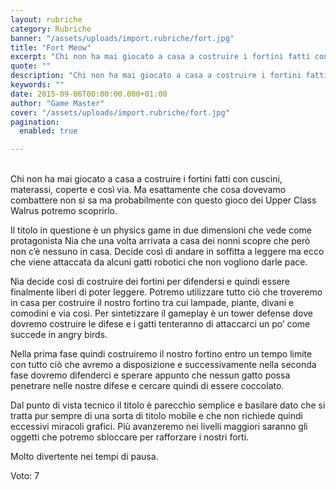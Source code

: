 ```yaml
---
layout: rubriche
category: Rubriche
banner: "/assets/uploads/import.rubriche/fort.jpg"
title: "Fort Meow"
excerpt: "Chi non ha mai giocato a casa a costruire i fortini fatti con cuscini, materassi, coperte e così via. Ma esattamente che cosa dovevamo combattere non si sa ma probabilmente con questo gioco dei Upper Class Walrus potremo scoprirlo. Il titolo in questione è un physics game in due dimensioni che vede come protagonista Nia [&hellip"
quote: ""
description: "Chi non ha mai giocato a casa a costruire i fortini fatti con cuscini, materassi, coperte e così via. Ma esattamente che cosa dovevamo combattere non si sa ma probabilmente con questo gioco dei Upper Class Walrus potremo scoprirlo. Il titolo in questione è un physics game in due dimensioni che vede come protagonista Nia [&hellip"
keywords: ""
date: 2015-09-06T00:00:00.000+01:00
author: "Game Master"
cover: "/assets/uploads/import.rubriche/fort.jpg"
pagination:
  enabled: true

---
```


[](https://hotmc.com/wp-content/uploads/2015/09/fort.jpg)  
Chi non ha mai giocato a casa a costruire i fortini fatti con cuscini, materassi, coperte e così via. Ma esattamente che cosa dovevamo combattere non si sa ma probabilmente con questo gioco dei Upper Class Walrus potremo scoprirlo.

Il titolo in questione è un physics game in due dimensioni che vede come protagonista Nia che una volta arrivata a casa dei nonni scopre che però non c’è nessuno in casa. Decide così di andare in soffitta a leggere ma ecco che viene attaccata da alcuni gatti robotici che non vogliono darle pace.

Nia decide così di costruire dei fortini per difendersi e quindi essere finalmente liberi di poter leggere. Potremo utilizzare tutto ciò che troveremo in casa per costruire il nostro fortino tra cui lampade, piante, divani e comodini e via così. Per sintetizzare il gameplay è un tower defense dove dovremo costruire le difese e i gatti tenteranno di attaccarci un po’ come succede in angry birds.

[](https://hotmc.com/wp-content/uploads/2015/09/fort-2.jpg)

Nella prima fase quindi costruiremo il nostro fortino entro un tempo limite con tutto ciò che avremo a disposizione e successivamente nella seconda fase dovremo difenderci e sperare appunto che nessun gatto possa penetrare nelle nostre difese e cercare quindi di essere coccolato.

Dal punto di vista tecnico il titolo è parecchio semplice e basilare dato che si tratta pur sempre di una sorta di titolo mobile e che non richiede quindi eccessivi miracoli grafici. Più avanzeremo nei livelli maggiori saranno gli oggetti che potremo sbloccare per rafforzare i nostri forti.

Molto divertente nei tempi di pausa.

Voto: 7